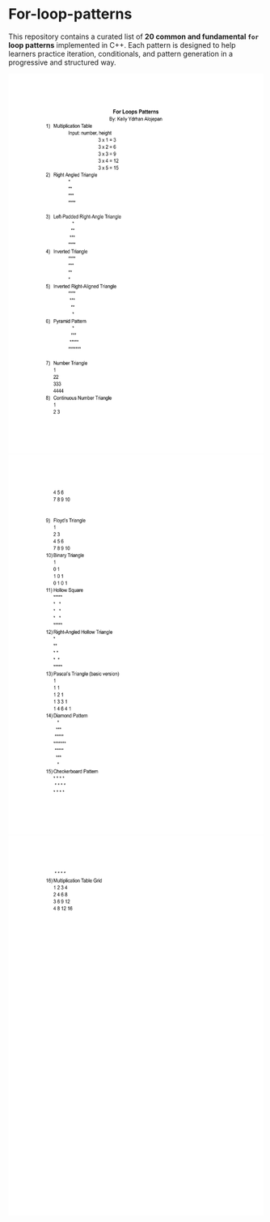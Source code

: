 # For-loop-patterns
This repository contains a curated list of **20 common and fundamental `for` loop patterns** implemented in C++. Each pattern is designed to help learners practice iteration, conditionals, and pattern generation in a progressive and structured way.
<p align="center">
  <img src="./patterns1.png" alt="patterns" width="600" height="750"/>
  <img src="./patterns2.png" alt="patterns" width="600" height="750"/>
  <img src="./patterns3.png" alt="patterns" width="600" height="750"/>
</p>

